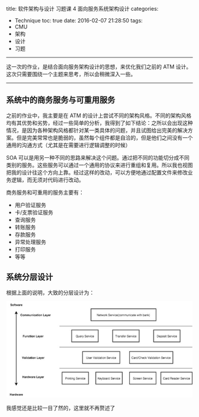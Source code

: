 title: 软件架构与设计 习题课 4 面向服务系统架构设计
categories:
- Technique
toc: true
date: 2016-02-07 21:28:50
tags:
- CMU
- 架构
- 设计
- 习题
---

这一次的作业，是结合面向服务架构设计的思想，来优化我们之前的 ATM 设计。这次只需要围绕一个主题来思考，所以会稍微深入一些。

<!-- more -->

---

## 系统中的商务服务与可重用服务

之前的作业中，我主要是在 ATM 的设计上尝试不同的架构风格。不同的架构风格均有其优势和劣势，经过一些简单的分析，我得到了如下结论：之所以会出现这种情况，是因为各种架构风格都针对某一类具体的问题，并且试图给出完美的解决方案。但是完美常常也是脆弱的，虽然每个组件都是自洽的，但是他们之间没有一个通用的沟通方式（尤其是在需要进行逻辑调整的时候）

SOA 可以是用另一种不同的思路来解决这个问题。通过把不同的功能切分成不同类别的服务。这些服务可以通过一个通用的协议来进行重组和复用。所以我也视图把我的设计往这个方向上靠。经过这样的改动，可以方便地通过配置文件来修改业务逻辑，而无须对代码进行改动。

商务服务和可重用的服务主要有：

+ 用户验证服务
+ 卡/支票验证服务
+ 查询服务
+ 转账服务
+ 存款服务
+ 异常处理服务
+ 打印服务
+ 等等

## 系统分层设计

根据上面的说明，大致的分层设计为：

![](/images/14549044328044.jpg)

我感觉还是比较一目了然的，这里就不再赘述了

